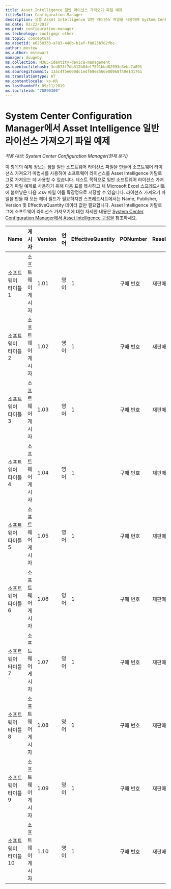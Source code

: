 ```yaml
---
title: Asset Intelligence 일반 라이선스 가져오기 파일 예제
titleSuffix: Configuration Manager
description: 샘플 Asset Intelligence 일반 라이선스 파일을 사용하여 System Center Configuration Manager의 소프트웨어 라이선스를 가져올 수 있도록 합니다.
ms.date: 02/22/2017
ms.prod: configuration-manager
ms.technology: configmgr-other
ms.topic: conceptual
ms.assetid: e6258333-a783-440b-b1af-f8023b782fbc
author: mestew
ms.author: mstewart
manager: dougeby
ms.collection: M365-identity-device-management
ms.openlocfilehash: 3cd873f7db312b84ef7591bbd82993e3ebc7a891
ms.sourcegitcommit: 13ac4f5e600dc1edf69e8566e00968f40e1d1761
ms.translationtype: HT
ms.contentlocale: ko-KR
ms.lasthandoff: 09/11/2019
ms.locfileid: "70890300"
---
```

# <a name="example-asset-intelligence-general-license-import-file-in-system-center-configuration-manager"></a>System Center Configuration Manager에서 Asset Intelligence 일반 라이선스 가져오기 파일 예제

*적용 대상: System Center Configuration Manager(현재 분기)*

이 항목의 예제 정보는 샘플 일반 소프트웨어 라이선스 파일을 만들어 소프트웨어 라이선스 가져오기 마법사를 사용하여 소프트웨어 라이선스를 Asset Intelligence 카탈로그로 가져오는 데 사용할 수 있습니다. 테스트 목적으로 일반 소프트웨어 라이선스 가져오기 파일 예제로 사용하기 위해 다음 표를 복사하고 새 Microsoft Excel 스프레드시트에 붙여넣은 다음 .csv 파일 이름 확장명으로 저장할 수 있습니다. 라이선스 가져오기 파일을 만들 때 모든 헤더 필드가 필요하지만 스프레드시트에서는 Name, Publisher, Version 및 EffectiveQuantity 데이터 값만 필요합니다. Asset Intelligence 카탈로그에 소프트웨어 라이선스 가져오기에 대한 자세한 내용은 [System Center Configuration Manager에서 Asset Intelligence 구성](../../../../core/clients/manage/asset-intelligence/configuring-asset-intelligence.md)을 참조하세요.  

|Name|게시자|Version|언어|EffectiveQuantity|PONumber|ResellerName|DateOfPurchase|SupportPurchased|SupportExpirationDate|설명|  
|----------|---------------|-------------|--------------|-----------------------|--------------|------------------|--------------------|----------------------|---------------------------|--------------|  
|소프트웨어 타이틀 1|소프트웨어 게시자|1.01|영어|1|구매 번호|재판매인 이름|10/10/2010|0|10/10/2012|설명|  
|소프트웨어 타이틀 2|소프트웨어 게시자|1.02|영어|1|구매 번호|재판매인 이름|10/10/2010|0|10/10/2012|설명|  
|소프트웨어 타이틀 3|소프트웨어 게시자|1.03|영어|1|구매 번호|재판매인 이름|10/10/2010|0|10/10/2012|설명|  
|소프트웨어 타이틀 4|소프트웨어 게시자|1.04|영어|1|구매 번호|재판매인 이름|10/10/2010|0|10/10/2012|설명|  
|소프트웨어 타이틀 5|소프트웨어 게시자|1.05|영어|1|구매 번호|재판매인 이름|10/10/2010|0|10/10/2012|설명|  
|소프트웨어 타이틀 6|소프트웨어 게시자|1.06|영어|1|구매 번호|재판매인 이름|10/10/2010|0|10/10/2012|설명|  
|소프트웨어 타이틀 7|소프트웨어 게시자|1.07|영어|1|구매 번호|재판매인 이름|10/10/2010|0|10/10/2012|설명|  
|소프트웨어 타이틀 8|소프트웨어 게시자|1.08|영어|1|구매 번호|재판매인 이름|10/10/2010|0|10/10/2012|설명|  
|소프트웨어 타이틀 9|소프트웨어 게시자|1.09|영어|1|구매 번호|재판매인 이름|10/10/2010|0|10/10/2012|설명|  
|소프트웨어 타이틀 10|소프트웨어 게시자|1.10|영어|1|구매 번호|재판매인 이름|10/10/2010|0|10/10/2012|설명|  
